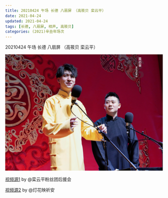 ```yaml
---
title: 20210424 午场 长德 八扇屏 （高筱贝 栾云平）
date: 2021-04-24
updated: 2021-04-24
tags: [长德, 八扇屏, 相声, 高筱贝] 
categories: (2021)辛丑年场次 
---
```

20210424 午场 长德 八扇屏 （高筱贝 栾云平）

![](https://raw.githubusercontent.com/rhenginium/image/main/img-16194188405728a365feb27f07d5e7fe0068706015171.jpg)

[视频源1](https://m.weibo.cn/6574451359/4629536220646408) by @栾云平粉丝团后援会

[视频源2](https://m.weibo.cn/1950216183/4629602548319118)  by @灯花映祈安